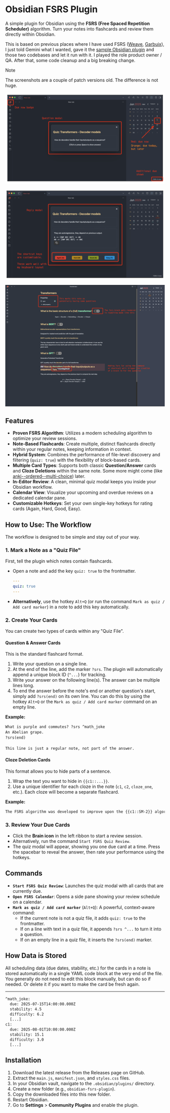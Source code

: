 # Obsidian FSRS Plugin

A simple plugin for Obsidian using the **FSRS (Free Spaced Repetition Scheduler)** algorithm. Turn your notes into flashcards and review them directly within Obsidian.

This is based on previous places where I have used FSRS ([Weave](https://github.com/rberenguel/weave),
[Garbuix](https://github.com/rberenguel/garbuix)), I just told Gemini what I wanted, gave it the
[sample Obsidian plugin](https://github.com/obsidianmd/obsidian-sample-plugin) and those two codebases
and let it run with it. I played the role product owner / QA. After that, some code cleanup and a big breaking change.

> [!NOTE]
> The screenshots are a couple of patch versions old. The difference is not huge.

![](https://raw.githubusercontent.com/rberenguel/obsidian-fsrs-plugin/main/media/modal-question-and-editor.png)

![](https://raw.githubusercontent.com/rberenguel/obsidian-fsrs-plugin/main/media/modal-answer.png)

![](https://raw.githubusercontent.com/rberenguel/obsidian-fsrs-plugin/main/media/question-and-editor.png)

## Features

- **Proven FSRS Algorithm**: Utilizes a modern scheduling algorithm to optimize your review sessions.
- **Note-Based Flashcards**: Create multiple, distinct flashcards directly within your regular notes, keeping information in context.
- **Hybrid System**: Combines the performance of file-level discovery and filtering (`quiz: true`) with the flexibility of block-based cards.
- **Multiple Card Types**: Supports both classic **Question/Answer** cards and **Cloze Deletions** within the same note. Some more might come (like [anki--ordered--multi-choice](https://github.com/rberenguel/anki--ordered--multi-choice)) later.
- **In-Editor Review**: A clean, minimal quiz modal keeps you inside your Obsidian workflow.
- **Calendar View**: Visualize your upcoming and overdue reviews on a dedicated calendar pane.
- **Customizable Hotkeys**: Set your own single-key hotkeys for rating cards (Again, Hard, Good, Easy).

## How to Use: The Workflow

The workflow is designed to be simple and stay out of your way.

### 1. Mark a Note as a "Quiz File"

First, tell the plugin which notes contain flashcards.

- Open a note and add the key `quiz: true` to the frontmatter.

    ```yaml
    ---
    quiz: true
    ---
    ```

- **Alternatively**, use the hotkey `Alt+Q` (or run the command `Mark as quiz / Add card marker`) in a note to add this key automatically.

### 2. Create Your Cards

You can create two types of cards within any "Quiz File".

#### Question & Answer Cards

This is the standard flashcard format.

1.  Write your question on a single line.
2.  At the end of the line, add the marker `?srs`. The plugin will automatically append a unique block ID (`^...`) for tracking.
3.  Write your answer on the following line(s). The answer can be multiple lines long.
4.  To end the answer before the note's end or another question's start, simply add `?srs(end)` on its own line. You can do this by using the hotkey `Alt+Q` or the `Mark as quiz / Add card marker` command on an empty line.

**Example:**

```markdown
What is purple and commutes? ?srs ^math_joke
An Abelian grape.
?srs(end)

This line is just a regular note, not part of the answer.
```

#### Cloze Deletion Cards

This format allows you to hide parts of a sentence.

1.  Wrap the text you want to hide in `{{c1::...}}`.
2.  Use a unique identifier for each cloze in the note (`c1`, `c2`, `cloze_one`, etc.). Each cloze will become a separate flashcard.

**Example:**

```markdown
The FSRS algorithm was developed to improve upon the {{c1::SM-2}} algorithm used in older SRS software. Each cloze, like this one {{c2::and this one}}, becomes a unique card.
```

### 3. Review Your Due Cards

- Click the **Brain icon** in the left ribbon to start a review session.
- Alternatively, run the command `Start FSRS Quiz Review`.
- The quiz modal will appear, showing you one due card at a time. Press the spacebar to reveal the answer, then rate your performance using the hotkeys.

## Commands

- **`Start FSRS Quiz Review`**: Launches the quiz modal with all cards that are currently due.
- **`Open FSRS Calendar`**: Opens a side pane showing your review schedule on a calendar.
- **`Mark as quiz / Add card marker`** (`Alt+Q`): A powerful, context-aware command:
    - If the current note is not a quiz file, it adds `quiz: true` to the frontmatter.
    - If on a line with text in a quiz file, it appends `?srs ^...` to turn it into a question.
    - If on an empty line in a quiz file, it inserts the `?srs(end)` marker.

## How Data is Stored

All scheduling data (due dates, stability, etc.) for the cards in a note is stored automatically in a single YAML code block at the very end of the file. You generally do not need to edit this block manually, but can do so if needed. Or delete it if you want to make the card be fresh again.

---

```srs-data
^math_joke:
  due: 2025-07-15T14:00:00.000Z
  stability: 4.5
  difficulty: 6.2
  [...]
c1:
  due: 2025-08-01T10:00:00.000Z
  stability: 15.1
  difficulty: 3.0
  [...]
```

## Installation

1.  Download the latest release from the Releases page on GitHub.
2.  Extract the `main.js`, `manifest.json`, and `styles.css` files.
3.  In your Obsidian vault, navigate to the `.obsidian/plugins/` directory.
4.  Create a new folder (e.g., `obsidian-fsrs-plugin`).
5.  Copy the downloaded files into this new folder.
6.  Restart Obsidian.
7.  Go to **Settings** > **Community Plugins** and enable the plugin.
